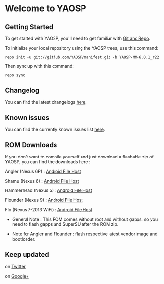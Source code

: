 Welcome to YAOSP
================


Getting Started
---------------

To get started with YAOSP, you'll need to get familiar with
[Git and Repo](http://source.android.com/source/requirements.html).


To initialize your local repository using the YAOSP trees, use this command:

	repo init -u git://github.com/YAOSP/manifest.git -b YAOSP-MM-6.0.1_r22


Then sync up with this command:

	repo sync



Changelog
---------

You can find the latest changelogs [here](https://github.com/YAOSP/changelog/blob/YAOSP-MM-6.0.1_r22/changelog/YAOSP-M_Changelog.txt).



Known issues
------------

You can find the currently known issues list [here](https://github.com/YAOSP/changelog/blob/YAOSP-MM-6.0.1_r22/known_issues/YAOSP-M_Known_Issues.txt).



ROM Downloads
-------------

If you don't want to compile yourself and just download a flashable zip of YAOSP, you can find the downloads here :

Angler (Nexus 6P) : [Android File Host](https://www.androidfilehost.com/?w=files&flid=45668)

Shamu (Nexus 6) : [Android File Host](https://www.androidfilehost.com/?w=files&flid=49249)

Hammerhead (Nexus 5) : [Android File Host](https://www.androidfilehost.com/?w=files&flid=51864)

Flounder (Nexus 9) : [Android File Host](https://www.androidfilehost.com/?w=files&flid=49032)

Flo (Nexus 7-2013 WiFi) : [Android File Host](https://www.androidfilehost.com/?w=files&flid=52753)

* General Note : This ROM comes without root and without gapps, so you need to flash gapps and SuperSU after the ROM zip.

* Note for Angler and Flounder : flash respective latest vendor image and bootloader.


Keep updated
------------

on [Twitter](https://twitter.com/yank555lu)

on [Google+](https://plus.google.com/u/0/112534316917164554045)
